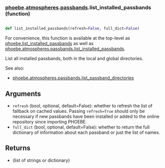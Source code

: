 ### [phoebe](phoebe.md).[atmospheres](phoebe.atmospheres.md).[passbands](phoebe.atmospheres.passbands.md).list_installed_passbands (function)


```py

def list_installed_passbands(refresh=False, full_dict=False)

```



For convenience, this function is available at the top-level as
[phoebe.list_installed_passbands](phoebe.list_installed_passbands.md) as well as
[phoebe.atmospheres.passbands.list_installed_passbands](phoebe.atmospheres.passbands.list_installed_passbands.md).

List all installed passbands, both in the local and global directories.

See also:
* [phoebe.atmospheres.passbands.list_passband_directories](phoebe.atmospheres.passbands.list_passband_directories.md)

Arguments
---------
* `refresh` (bool, optional, default=False): whether to refresh the list
    of fallback on cached values.  Passing `refresh=True` should only
    be necessary if new passbands have been installed or added to the
    online repository since importing PHOEBE.
* `full_dict` (bool, optional, default=False): whether to return the full
    dictionary of information about each passband or just the list
    of names.

Returns
--------
* (list of strings or dictionary)

